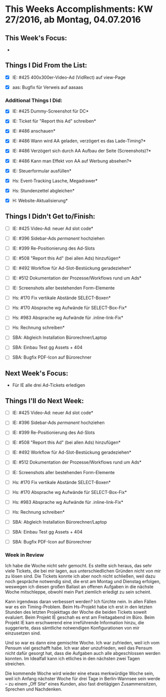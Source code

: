 # This Weeks Accomplishments: KW 27/2016, ab Montag, 04.07.2016



## This Week's Focus:
* 


## Things I Did From the List:
- [x] IE: #425 400x300er-Video-Ad (VidRect) auf view-Page
- [x] aas: Bugfix für Verweis auf aasaas



### Additional Things I Did:
- [x] IE: #425 Dummy-Screenshot für DC*
- [x] IE: Ticket für "Report this Ad" schreiben*
- [x] IE: #486 anschauen*
- [x] IE: #486 Wann wird AA geladen, verzögert es das Lade-Timing?*
- [x] IE: #486 Verzögert sich durch AA Aufbau der Seite (Screenshots)?*
- [x] IE: #486 Kann man Effekt von AA auf Werbung absehen?*
- [x] IE: Steuerformular ausfüllen*
- [x] Hs: Event-Tracking Lasche, Megadrawer*
- [x] Hs: Stundenzettel abgleichen*
- [x] H: Website-Aktualisierung*



## Things I Didn't Get to/Finish:
- [ ] IE: #425 Video-Ad: neuer Ad slot code*
- [ ] IE: #396 Sidebar-Ads _permanent_ hochziehen
- [ ] IE: #399 Re-Positionierung des Ad-Slots
- [ ] IE: #508 "Report this Ad" (bei allen Ads) hinzufügen*
- [ ] IE: #492 Workflow für Ad-Slot-Bestückung geradeziehen*
- [ ] IE: #512 Dokumentation der Prozesse/Workflows rund um Ads*
- [ ] IE: Screenshots aller bestehenden Form-Elemente
- [ ] Hs: #170 Fix vertikale Abstände SELECT-Boxen*
- [ ] Hs: #170 Absprache wg Aufwände für SELECT-Box-Fix*
- [ ] Hs: #983 Absprache wg Aufwände für .inline-link-Fix*
- [ ] Hs: Rechnung schreiben*
- [ ] SBA: Abgleich Installation Bürorechner/Laptop
- [ ] SBA: Einbau Test gg Assets + 404
- [ ] SBA: Bugfix PDF-Icon auf Bürorechner




## Next Week's Focus: 
* Für IE alle drei Ad-Tickets erledigen




## Things I'll do Next Week:
- [ ] IE: #425 Video-Ad: neuer Ad slot code*
- [ ] IE: #396 Sidebar-Ads _permanent_ hochziehen
- [ ] IE: #399 Re-Positionierung des Ad-Slots
- [ ] IE: #508 "Report this Ad" (bei allen Ads) hinzufügen*
- [ ] IE: #492 Workflow für Ad-Slot-Bestückung geradeziehen*
- [ ] IE: #512 Dokumentation der Prozesse/Workflows rund um Ads*
- [ ] IE: Screenshots aller bestehenden Form-Elemente
- [ ] Hs: #170 Fix vertikale Abstände SELECT-Boxen*
- [ ] Hs: #170 Absprache wg Aufwände für SELECT-Box-Fix*
- [ ] Hs: #983 Absprache wg Aufwände für .inline-link-Fix*
- [ ] Hs: Rechnung schreiben*
- [ ] SBA: Abgleich Installation Bürorechner/Laptop
- [ ] SBA: Einbau Test gg Assets + 404
- [ ] SBA: Bugfix PDF-Icon auf Bürorechner




### Week in Review
Ich habe die Woche nicht sehr gemocht. Es stellte sich heraus, das sehr viele Tickets, die bei mir lagen, aus unterschiedlichen Gründen nicht von mir zu lösen sind. Die Tickets konnte ich aber noch nicht schließen, weil dazu noch gespräche notwendig sind, die erst am Montag und Dienstag erfolgen, weswegen ich diesen großen Ballast an offenen Aufgaben in die nächste Woche mitschleppe, obwohl mein Part ziemlich erledigt zu sein scheint.

Kann irgendwas daran verbessert werden? Ich fürchte nein. In allen Fällen war es ein Timing-Problem. Beim Hs-Projekt habe ich erst in den letzten Stunden des letzten Projekttags der Woche die beiden Tickets soweit evaluiert. Beim Projekt IE geschah es erst am Freitagabend im Büro. Beim Projekt IE kam erschwerend eine irreführende Information hinzu, die suggerierte, dass sämtliche notwendigen Konfigurationen von mir einzusetzen sind.

Und so war es dann eine gemischte Woche. Ich war zufrieden, weil ich vom Pensum viel geschafft habe. Ich war aber unzufrieden, weil das Pensum nicht dafür gesorgt hat, dass die Aufgaben auch alle abgeschlossen werden konnten. Im Idealfall kann ich etliches in den nächsten zwei Tagen streichen. 

Die kommende Woche wird wieder eine etwas merkwürdige Woche sein, weil ich Anfang nächster Woche für drei Tage in Berlin-Wannsee sein werde – zu einem „Off Site“ eines Kunden, also fast dreitägigen Zusammensitzen, Sprechen und Nachdenken.
